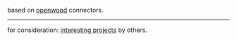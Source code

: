 based on [openwood](http://code.google.com/p/openwood/) connectors.


---


for consideration: [interesting projects](http://code.google.com/p/namelessmoo/wiki/InterestingProjectToBorrowSmthFrom) by others.